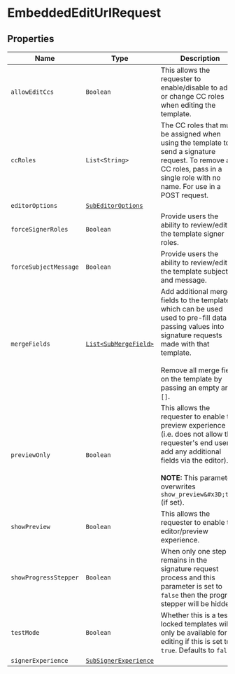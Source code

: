 

# EmbeddedEditUrlRequest



## Properties

| Name | Type | Description | Notes |
|------------ | ------------- | ------------- | -------------|
| `allowEditCcs` | ```Boolean``` |  This allows the requester to enable/disable to add or change CC roles when editing the template.  |  |
| `ccRoles` | ```List<String>``` |  The CC roles that must be assigned when using the template to send a signature request. To remove all CC roles, pass in a single role with no name. For use in a POST request.  |  |
| `editorOptions` | [```SubEditorOptions```](SubEditorOptions.md) |    |  |
| `forceSignerRoles` | ```Boolean``` |  Provide users the ability to review/edit the template signer roles.  |  |
| `forceSubjectMessage` | ```Boolean``` |  Provide users the ability to review/edit the template subject and message.  |  |
| `mergeFields` | [```List<SubMergeField>```](SubMergeField.md) |  Add additional merge fields to the template, which can be used used to pre-fill data by passing values into signature requests made with that template.<br><br>Remove all merge fields on the template by passing an empty array `[]`.  |  |
| `previewOnly` | ```Boolean``` |  This allows the requester to enable the preview experience (i.e. does not allow the requester&#39;s end user to add any additional fields via the editor).<br><br>**NOTE:** This parameter overwrites `show_preview&#x3D;true` (if set).  |  |
| `showPreview` | ```Boolean``` |  This allows the requester to enable the editor/preview experience.  |  |
| `showProgressStepper` | ```Boolean``` |  When only one step remains in the signature request process and this parameter is set to `false` then the progress stepper will be hidden.  |  |
| `testMode` | ```Boolean``` |  Whether this is a test, locked templates will only be available for editing if this is set to `true`. Defaults to `false`.  |  |
| `signerExperience` | [```SubSignerExperience```](SubSignerExperience.md) |    |  |



